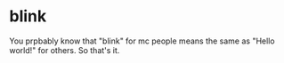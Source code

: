 # blink
You prpbably know that "blink" for mc people means the same as "Hello world!" for others.
So that's it.

